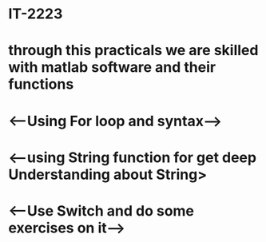 # IT-2223
# through this practicals we are skilled with matlab software and their functions

# <--Using For loop and syntax-->
 
# <--using String function for get deep Understanding about String>

# <--Use Switch and do some exercises on it-->